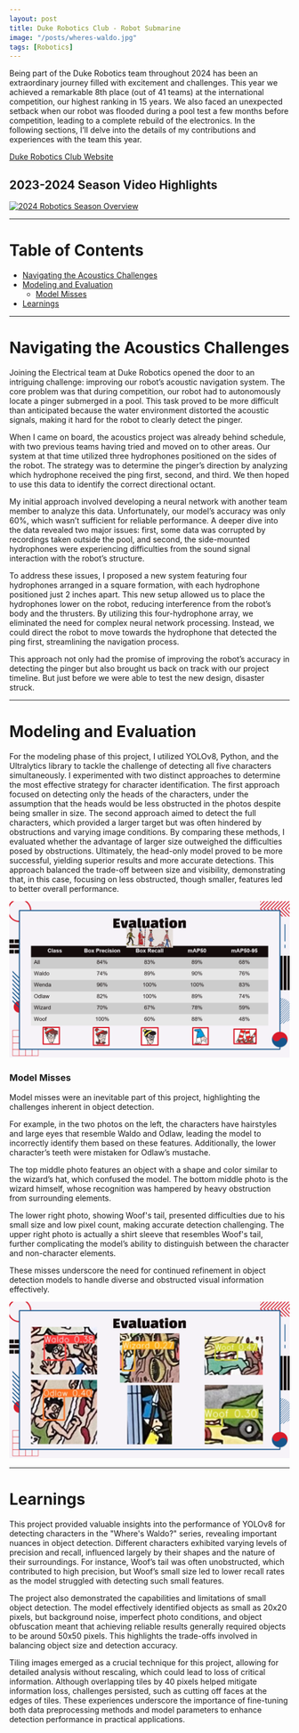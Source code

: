 ```yaml
---
layout: post
title: Duke Robotics Club - Robot Submarine
image: "/posts/wheres-waldo.jpg"
tags: [Robotics]
---
```


Being part of the Duke Robotics team throughout 2024 has been an extraordinary journey filled with excitement and challenges. This year we achieved a remarkable 8th place (out of 41 teams) at the international competition, our highest ranking in 15 years. We also faced an unexpected setback when our robot was flooded during a pool test a few months before competition, leading to a complete rebuild of the electronics. In the following sections, I’ll delve into the details of my contributions and experiences with the team this year.

<a href="https://www.duke-robotics.com" target="_blank">Duke Robotics Club Website</a>

## 2023-2024 Season Video Highlights
[![2024 Robotics Season Overview](https://img.youtube.com/vi/hP1Sr-XBpaE/maxresdefault.jpg)](https://www.youtube.com/watch?v=hP1Sr-XBpaE)

___

# Table of Contents

- [Navigating the Acoustics Challenges](#acoustics-challenges)
- [Modeling and Evaluation](#modeling-evaluation)
  - [Model Misses](#model-misses)
- [Learnings](#learnings)

___

# Navigating the Acoustics Challenges <a name="acoustics-challenges"></a>


Joining the Electrical team at Duke Robotics opened the door to an intriguing challenge: improving our robot’s acoustic navigation system. The core problem was that during competition, our robot had to autonomously locate a pinger submerged in a pool. This task proved to be more difficult than anticipated because the water environment distorted the acoustic signals, making it hard for the robot to clearly detect the pinger.

When I came on board, the acoustics project was already behind schedule, with two previous teams having tried and moved on to other areas. Our system at that time utilized three hydrophones positioned on the sides of the robot. The strategy was to determine the pinger’s direction by analyzing which hydrophone received the ping first, second, and third. We then hoped to use this data to identify the correct directional octant.

My initial approach involved developing a neural network with another team member to analyze this data. Unfortunately, our model’s accuracy was only 60%, which wasn’t sufficient for reliable performance. A deeper dive into the data revealed two major issues: first, some data was corrupted by recordings taken outside the pool, and second, the side-mounted hydrophones were experiencing difficulties from the sound signal interaction with the robot’s structure.

To address these issues, I proposed a new system featuring four hydrophones arranged in a square formation, with each hydrophone positioned just 2 inches apart. This new setup allowed us to place the hydrophones lower on the robot, reducing interference from the robot’s body and the thrusters. By utilizing this four-hydrophone array, we eliminated the need for complex neural network processing. Instead, we could direct the robot to move towards the hydrophone that detected the ping first, streamlining the navigation process.

This approach not only had the promise of improving the robot’s accuracy in detecting the pinger but also brought us back on track with our project timeline. But just before we were able to test the new design, disaster struck.

___

# Modeling and Evaluation <a name="modeling-evaluation"></a>

For the modeling phase of this project, I utilized YOLOv8, Python, and the Ultralytics library to tackle the challenge of detecting all five characters simultaneously. I experimented with two distinct approaches to determine the most effective strategy for character identification. The first approach focused on detecting only the heads of the characters, under the assumption that the heads would be less obstructed in the photos despite being smaller in size. The second approach aimed to detect the full characters, which provided a larger target but was often hindered by obstructions and varying image conditions. By comparing these methods, I evaluated whether the advantage of larger size outweighed the difficulties posed by obstructions. Ultimately, the head-only model proved to be more successful, yielding superior results and more accurate detections. This approach balanced the trade-off between size and visibility, demonstrating that, in this case, focusing on less obstructed, though smaller, features led to better overall performance.

![alt text](/img/posts/waldo-evaluation.png "Model Evaluation")

### Model Misses <a name="model-misses"></a>

Model misses were an inevitable part of this project, highlighting the challenges inherent in object detection. 

For example, in the two photos on the left, the characters have hairstyles and large eyes that resemble Waldo and Odlaw, leading the model to incorrectly identify them based on these features. Additionally, the lower character’s teeth were mistaken for Odlaw’s mustache. 

The top middle photo features an object with a shape and color similar to the wizard’s hat, which confused the model. The bottom middle photo is the wizard himself, whose recognition was hampered by heavy obstruction from surrounding elements. 

The lower right photo, showing Woof's tail, presented difficulties due to his small size and low pixel count, making accurate detection challenging. The upper right photo is actually a shirt sleeve that resembles Woof's tail, further complicating the model’s ability to distinguish between the character and non-character elements. 

These misses underscore the need for continued refinement in object detection models to handle diverse and obstructed visual information effectively.

![alt text](/img/posts/waldo-model-miss.png "Model Miss")

___

# Learnings <a name="learnings"></a>

This project provided valuable insights into the performance of YOLOv8 for detecting characters in the "Where's Waldo?" series, revealing important nuances in object detection. Different characters exhibited varying levels of precision and recall, influenced largely by their shapes and the nature of their surroundings. For instance, Woof’s tail was often unobstructed, which contributed to high precision, but Woof’s small size led to lower recall rates as the model struggled with detecting such small features.

The project also demonstrated the capabilities and limitations of small object detection. The model effectively identified objects as small as 20x20 pixels, but background noise, imperfect photo conditions, and object obfuscation meant that achieving reliable results generally required objects to be around 50x50 pixels. This highlights the trade-offs involved in balancing object size and detection accuracy.

Tiling images emerged as a crucial technique for this project, allowing for detailed analysis without rescaling, which could lead to loss of critical information. Although overlapping tiles by 40 pixels helped mitigate information loss, challenges persisted, such as cutting off faces at the edges of tiles. These experiences underscore the importance of fine-tuning both data preprocessing methods and model parameters to enhance detection performance in practical applications.

